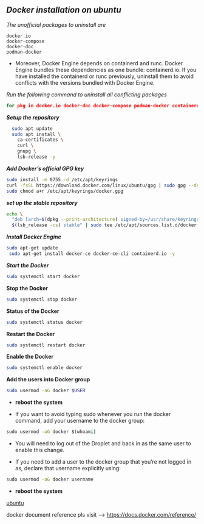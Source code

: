 _Docker installation on ubuntu_
---

_The unofficial packages to uninstall are_

    docker.io
    docker-compose
    docker-doc
    podman-docker

* Moreover, Docker Engine depends on containerd and runc. Docker Engine bundles these dependencies as one bundle: containerd.io. If you have installed the containerd or runc previously, uninstall them to avoid conflicts with the versions bundled with Docker Engine.

_Run the following command to uninstall all conflicting packages_

 ```cmd
 for pkg in docker.io docker-doc docker-compose podman-docker containerd runc; do sudo apt remove $pkg; done
```

_**Setup the repository**_

```bash
  sudo apt update
  sudo apt install \
    ca-certificates \
    curl \
    gnupg \
    lsb-release -y
```
_**Add Docker’s official GPG key**_

```bash
sudo install -m 0755 -d /etc/apt/keyrings
curl -fsSL https://download.docker.com/linux/ubuntu/gpg | sudo gpg --dearmor -o /etc/apt/keyrings/docker.gpg
sudo chmod a+r /etc/apt/keyrings/docker.gpg
```
_**set up the stable repository**_

```bash
echo \
  "deb [arch=$(dpkg --print-architecture) signed-by=/usr/share/keyrings/docker-archive-keyring.gpg] https://download.docker.com/linux/ubuntu \
  $(lsb_release -cs) stable" | sudo tee /etc/apt/sources.list.d/docker.list > /dev/null
```

_**Install Docker Engine**_

```bash
sudo apt-get update
 sudo apt-get install docker-ce docker-ce-cli containerd.io -y
```

_**Start the Docker**_

```bash
sudo systemctl start docker
```

**Stop the Docker**

```bash
sudo systemctl stop docker
```
**Status of the Docker**

```bash
sudo systemctl status docker
```


**Restart the Docker**

```bash
sudo systemctl restart docker
```

**Enable the Docker**
```bash
sudo systemctl enable docker
```
**Add the users into Docker group**

```bash
sudo usermod -aG docker $USER
```
* **reboot the system**

* If you want to avoid typing sudo whenever you run the docker command, add your username to the docker group:

```cmd
sudo usermod -aG docker $(whoami)
```
* You will need to log out of the Droplet and back in as the same user to enable this change.

* If you need to add a user to the docker group that you’re not logged in as, declare that username explicitly using:
```cmd
sudo usermod -aG docker username
```
* **reboot the system**

[ubuntu](https://docs.docker.com/engine/install/ubuntu/#uninstall-docker-engine)

docker document reference pls visit --> https://docs.docker.com/reference/
